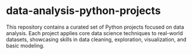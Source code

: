 # data-analysis-python-projects
This repository contains a curated set of Python projects focused on data analysis. Each project applies core data science techniques to real-world datasets, showcasing skills in data cleaning, exploration, visualization, and basic modeling.
